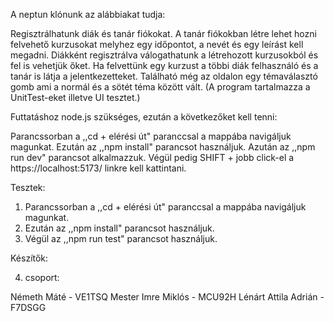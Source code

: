 A neptun klónunk az alábbiakat tudja:

Regisztrálhatunk diák és tanár fiókokat. A tanár fiókokban létre lehet hozni felvehető kurzusokat melyhez egy időpontot, a nevét és egy leírást kell megadni. Diákként regisztrálva válogathatunk a létrehozott kurzusokból és fel is vehetjük őket. Ha felvettünk egy kurzust a többi diák felhasználó és a tanár is látja a jelentkezetteket. Található még az oldalon egy témaválasztó gomb ami a normál és a sötét téma között vált. (A program tartalmazza a UnitTest-eket illetve UI tesztet.)

Futtatáshoz node.js szükséges, ezután a következőket kell tenni:

Parancssorban a ,,cd + elérési út" paranccsal a mappába navigáljuk magunkat.
Ezután az ,,npm install" parancsot használjuk.
Azután az ,,npm run dev" parancsot alkalmazzuk.
Végül pedig SHIFT + jobb click-el a https://localhost:5173/ linkre kell kattintani.

Tesztek:

1. Parancssorban a ,,cd + elérési út" paranccsal a mappába navigáljuk magunkat.
2. Ezután az ,,npm install" parancsot használjuk.
3. Végül az ,,npm run test" parancsot használjuk.

Készítők:
    
4. csoport:

Németh Máté - VE1TSQ
Mester Imre Miklós - MCU92H
Lénárt Attila Adrián - F7DSGG
